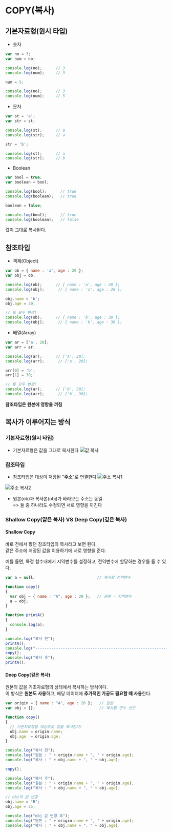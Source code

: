 # COPY(복사)
## 기본자료형(원시 타입)
- 숫자
``` javascript
var no = 3;
var num = no;

console.log(no);      // 3
console.log(num);     // 3

num = 5;

console.log(no);      // 3
console.log(num);     // 5
```  
- 문자 
``` javascript
var st = 'a';
var str = st;

console.log(st);      // a
console.log(str);     // a

str = 'b';

console.log(st);      // a
console.log(str);     // b
```
- Boolean
``` javascript
var bool = true;
var boolean = bool;

console.log(bool);      // true
console.log(boolean);   // true

boolean = false;

console.log(bool);      // true
console.log(boolean);   // false
```  
값이 그대로 복사된다.

## 참조타입
- 객체(Object)
``` javascript
var ob = { name : 'a', age : 20 };
var obj = ob;

console.log(ob);      // { name : 'a', age : 20 };
console.log(obj);      // { name : 'a', age : 20 };

obj.name = 'b';
obj.age = 30;

// 둘 모두 변경!
console.log(ob);      // { name : 'b', age : 30 };
console.log(obj);      // { name : 'b', age : 30 };
```
- 배열(Array)
``` javascript
var ar = ['a', 20];
var arr = ar;

console.log(ar);      // ['a', 20];
console.log(arr);      // ['a', 20];

arr[0] = 'b';
arr[1] = 30;

// 둘 모두 변경!
console.log(ar);      // ['b', 30];
console.log(arr);      // ['b', 30];
```
**참조타입은 원본에 영향을 끼침**

## 복사가 이루어지는 방식
### 기본자료형(원시 타입)
- 기본자료형은 값을 그대로 복사한다
![값 복사](https://user-images.githubusercontent.com/41990925/76972073-7302b680-6971-11ea-9e58-966e417efe2e.png)  
### 참조타입
- 참조타입은 대상이 저장된 "__주소__"로 연결한다
![주소 복사1](https://user-images.githubusercontent.com/41990925/76972747-5f0b8480-6972-11ea-8d08-d874850b7a95.png)  
  
![주소 복사2](https://user-images.githubusercontent.com/41990925/76972750-603cb180-6972-11ea-84ce-a8b4f14bc8f9.png)
- 원본(ob)과 복사본(obj)가 바라보는 주소는 동일  
  => 둘 중 하나라도 수정되면 서로 영향을 끼친다
### Shallow Copy(얕은 복사)   VS   Deep Copy(깊은 복사)
#### Shallow Copy
바로 전에서 봤던 참조타입의 복사라고 보면 된다.  
같은 주소에 저장된 값을 이용하기에 서로 영향을 준다.  
  
예를 들면, 특정 함수내에서 지역변수를 설정하고, 전역변수에 할당하는 경우를 들 수 있다.
``` javascript
var a = null;                           // 복사할 전역변수

function copy()
{
  var obj = { name : "A", age : 20 };   // 원본 - 지역변수
  a = obj;
}

function printA()
{
  console.log(a);
}

console.log("복사 전");
printA();
console.log("----------------------------------------------------------");
copy();
console.log("복사 후");
printA();

```
#### Deep Copy(깊은 복사)
원본의 값을 기초자료형의 상태에서 복사하는 방식이다.  
이 방식은 **원본도 사용**하고, 해당 데이터에 **추가적인 가공도 필요할 때 사용**한다.
``` javascript
var origin = { name : "A", age : 20 };   // 원본
var obj = {};                            // 복사할 변수 선언

function copy()
{
  // 기본자료형을 대상으로 값을 복사한다!
  obj.name = origin.name;
  obj.age  = origin.age;
}

console.log("복사 전");
console.log("원본 : " + origin.name + ", " + origin.age);
console.log("복사 : " + obj.name + ", " + obj.age);

copy();

console.log("복사 후");
console.log("원본 : " + origin.name + ", " + origin.age);
console.log("복사 : " + obj.name + ", " + obj.age);

// obj의 값 변경
obj.name = "B";
obj.age = 25;

console.log("obj 값 변경 후");
console.log("원본 : " + origin.name + ", " + origin.age);
console.log("복사 : " + obj.name + ", " + obj.age);
```
